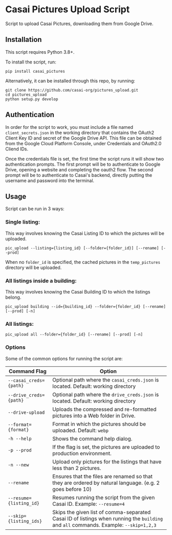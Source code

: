 # Casai Pictures Upload Script

Script to upload Casai Pictures, downloading them from Google Drive.

## Installation

This script requires Python 3.8+.

To install the script, run:

```
pip install casai_pictures
```

Alternatively, it can be installed through this repo, by running:
```buildoutcfg
git clone https://github.com/casai-org/pictures_upload.git
cd pictures_upload
python setup.py develop
```

## Authentication

In order for the script to work, you must include a file named `client_secrets.json` 
in the working directory that contains the OAuth2 Client Key ID and secret of the Google Drive API.
This file can be obtained from the Google Cloud Platform Console, under Credentials and OAuth2.0 Cliend IDs.

Once the credentials file is set, the first time the script runs it will show two authentication prompts.
The first prompt will be to authenticate to Google Drive, opening a website and completing the oauth2 flow.
The second prompt will be to authenticate to Casai's backend, directly putting the username and password into the terminal.

## Usage

Script can be run in 3 ways:

### Single listing:

This way involves knowing the Casai Listing ID to which the pictures will be uploaded.

```
pic_upload --listing={listing_id} [--folder={folder_id}] [--rename] [--prod]
```

When no `folder_id` is specified, the cached pictures in the `temp_pictures` directory will be uploaded.

### All listings inside a building:

This way involves knowing the Casai Building ID to which the listings belong.

```
pic_upload building --id={building_id} --folder={folder_id} [--rename] [--prod] [-n]
```


### All listings:

```
pic_upload all --folder={folder_id} [--rename] [--prod] [-n]
```


### Options

Some of the common options for running the script are:

| Command Flag            | Option                                                                                                                               |
|-------------------------|--------------------------------------------------------------------------------------------------------------------------------------|
| `--casai_creds={path}`  | Optional path where the `casai_creds.json` is located. Default: working directory                                                    |
| `--drive_creds={path}`  | Optional path where the `drive_creds.json` is located. Default: working directory                                                    |
| `--drive-upload`        | Uploads the compressed and re-formatted pictures into a Web folder in Drive.                                                         |
| `--format={format}`     | Format in which the pictures should be uploaded. Default: `webp`                                                                     |
| `-h --help`             | Shows the command help dialog.                                                                                                       |
| `-p --prod`             | If the flag is set, the pictures are uploaded to production environment.                                                             |
| `-n --new`              | Upload only pictures for the listings that have less than 2 pictures.                                                                |
| `--rename`              | Ensures that the files are renamed so that they are ordered by natural language. (e.g. 2 goes before 10)                             |
| `--resume={listing_id}` | Resumes running the script from the given Casai ID. Example: `--resume=4`                                                            |
| `--skip={listing_ids}`  | Skips the given list of comma-separated Casai ID of listings when running the `building` and `all` commands. Example: `--skip=1,2,3` |

